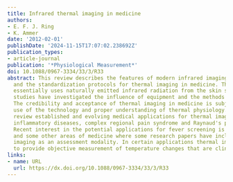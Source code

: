 ```yaml
---
title: Infrared thermal imaging in medicine
authors:
- E. F. J. Ring
- K. Ammer
date: '2012-02-01'
publishDate: '2024-11-15T17:07:02.238692Z'
publication_types:
- article-journal
publication: '*Physiological Measurement*'
doi: 10.1088/0967-3334/33/3/R33
abstract: This review describes the features of modern infrared imaging technology
  and the standardization protocols for thermal imaging in medicine. The technique
  essentially uses naturally emitted infrared radiation from the skin surface. Recent
  studies have investigated the influence of equipment and the methods of image recording.
  The credibility and acceptance of thermal imaging in medicine is subject to critical
  use of the technology and proper understanding of thermal physiology. Finally, we
  review established and evolving medical applications for thermal imaging, including
  inflammatory diseases, complex regional pain syndrome and Raynaud's phenomenon.
  Recent interest in the potential applications for fever screening is described,
  and some other areas of medicine where some research papers have included thermal
  imaging as an assessment modality. In certain applications thermal imaging is shown
  to provide objective measurement of temperature changes that are clinically significant.
links:
- name: URL
  url: https://dx.doi.org/10.1088/0967-3334/33/3/R33
---
```

